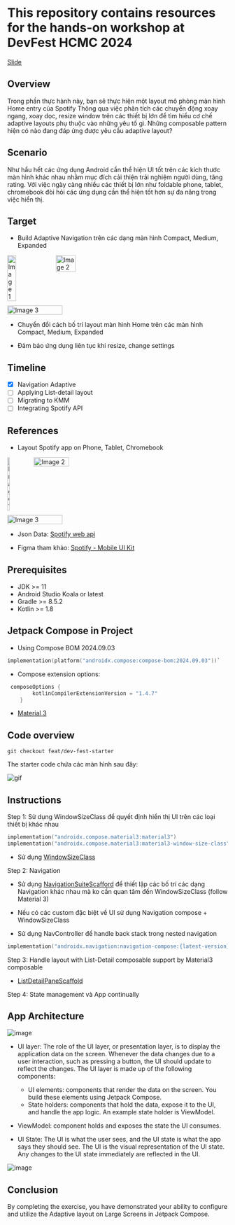 # This repository contains resources for the hands-on workshop at DevFest HCMC 2024

[Slide](https://docs.google.com/presentation/d/1A_uCDbTChmW3URV2wxJG0yfSiU8_na4R4dDYOYQQA10/edit?usp=sharing)

## Overview

Trong phần thực hành này, bạn sẽ thực hiện một layout mô phỏng màn hình Home entry của Spotify
Thông qua việc phân tích các chuyển động xoay ngang, xoay dọc, resize window trên các thiết bị lớn để tìm hiểu cơ chế adaptive layouts phụ thuộc vào những yêu tố gì.
Những composable pattern hiện có nào đang đáp ứng được yêu cầu adaptive layout?

## Scenario

Như hầu hết các ứng dụng Android cần thể hiện UI tốt trên các kích thước màn hình khác nhau nhằm mục đích cải thiện trải nghiệm người dùng, tăng rating.
Với việc ngày càng nhiều các thiết bị lớn như foldable phone, tablet, chromebook đòi hỏi các ứng dụng cần thể hiện tốt hơn sự đa năng trong việc hiển thị.

## Target

- Build Adaptive Navigation trên các dạng màn hình Compact, Medium, Expanded

<div style="display: flex; flex-wrap: wrap; gap: 10px;">
  <img src="https://github.com/user-attachments/assets/9b230880-cfb5-40c9-8cdc-aa71fabe6ba2" alt="Image 1" style="width: 20%;">
  <img src="https://github.com/user-attachments/assets/ded0c792-7c7b-49b3-9a3e-f1bd9a7d10ce" alt="Image 2" style="width: 30%;">
  <img src="https://github.com/user-attachments/assets/6bb67887-981e-484e-9f3f-d81d5ee0989e" alt="Image 3" style="width: 50%;">
</div>

- Chuyển đổi cách bố trí layout màn hình Home trên các màn hình Compact, Medium, Expanded

- Đảm bảo ứng dụng liên tục khi resize, change settings

## Timeline

- [x] Navigation Adaptive  
- [ ] Applying List-detail layout  
- [ ] Migrating to KMM  
- [ ] Integrating Spotify API  

## References

- Layout Spotify app on Phone, Tablet, Chromebook 

<div style="display: flex; flex-wrap: wrap; gap: 10px;">
  <img src="https://github.com/user-attachments/assets/36c25e71-e767-4dbe-b847-50fb9feb7150" alt="Image 1" style="width: 10%;">
  <img src="https://github.com/user-attachments/assets/e17a0d50-d867-417b-95b2-9cb07b202ef2" alt="Image 2" style="width: 40%;">
  <img src="https://github.com/user-attachments/assets/79f32ca0-7b4f-42dd-8c13-23794f05d484" alt="Image 3" style="width: 50%;">
</div>

- Json Data: [Spotify web api](https://developer.spotify.com/documentation/web-api)

- Figma tham khảo: [Spotify - Mobile UI Kit](https://www.figma.com/community/file/1052832340031141040)

## Prerequisites

- JDK >= 11 
- Android Studio Koala or latest
- Gradle >= 8.5.2
- Kotlin >= 1.8 

## Jetpack Compose in Project

- Using Compose BOM 2024.09.03

 ```kotlin
 implementation(platform("androidx.compose:compose-bom:2024.09.03"))`
```

- Compose extension options: 

```kotlin
 composeOptions {
        kotlinCompilerExtensionVersion = "1.4.7"
    }
```

- [Material 3](https://m3.material.io/)


## Code overview

```
git checkout feat/dev-fest-starter
```

The starter code chứa các màn hình sau đây:

![gif](https://github.com/user-attachments/assets/7235dfd1-9607-4780-933b-4a7217948b32)


## Instructions

Step 1: Sử dụng WindowSizeClass để quyết định hiển thị UI trên các loại thiết bị khác nhau 

```kotlin
implementation("androidx.compose.material3:material3")
implementation("androidx.compose.material3:material3-window-size-class")
```

- Sử dụng [WindowSizeClass](https://developer.android.com/develop/ui/compose/layouts/adaptive/use-window-size-classes) 

Step 2: Navigation

- Sử dụng [NavigationSuiteScafford](https://developer.android.com/develop/ui/compose/layouts/adaptive/build-adaptive-navigation) để thiết lập các bố trí các dạng Navigation khác nhau mà ko cần quan tâm đến WindowSizeClass (follow Material 3)

- Nếu có các custom đặc biệt về UI sử dụng Navigation compose + WindowSizeClass 

- Sử dụng NavController để handle back stack trong nested navigation

```kotlin
implementation("androidx.navigation:navigation-compose:{latest-version}")
```

Step 3: Handle layout with List-Detail composable support by Material3 composable

- [ListDetailPaneScaffold](https://developer.android.com/develop/ui/compose/layouts/adaptive/list-detail)

Step 4: State management và App continually 

## App Architecture 

![image](https://github.com/user-attachments/assets/d97c34b1-ccb6-423a-b18f-98d00052a368)

- UI layer: The role of the UI layer, or presentation layer, is to display the application data on the screen. Whenever the data changes due to a user interaction, such as pressing a button, the UI should update to reflect the changes.
The UI layer is made up of the following components:

  - UI elements: components that render the data on the screen. You build these elements using Jetpack Compose.
  - State holders: components that hold the data, expose it to the UI, and handle the app logic. An example state holder is ViewModel.

- ViewModel: component holds and exposes the state the UI consumes.

- UI State:
The UI is what the user sees, and the UI state is what the app says they should see. The UI is the visual representation of the UI state. Any changes to the UI state immediately are reflected in the UI.


![image](https://github.com/user-attachments/assets/2ed52356-3636-4b51-bae0-5668fc304639)





## Conclusion

By completing the exercise, you have demonstrated your ability to configure and utilize the Adaptive layout on Large Screens in Jetpack Compose. 


